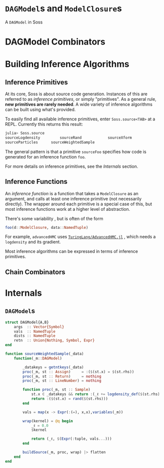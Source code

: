 # `DAGModel`s and `ModelClosure`s

A `DAGModel` in Soss

# DAGModel Combinators

# Building Inference Algorithms

## Inference Primitives

At its core, Soss is about source code generation. Instances of this are referred to as *inference primitives*, or simply "primitives". As a general rule, **new primitives are rarely needed**. A wide variety of inference algorithms can be built using what's provided.

To easily find all available inference primitives, enter `Soss.source<TAB>` at a REPL. Currently this returns this result:

```julia
julia> Soss.source
sourceLogdensity         sourceRand            sourceXform
sourceParticles      sourceWeightedSample
```

The general pattern is that a primitive `sourceFoo` specifies how code is generated for an inference function `foo`.

For more details on inference primitives, see the *Internals* section.

## Inference Functions

An *inference function* is a function that takes a `ModelClosure` as an argument, and calls at least one inference primitive (not necessarily directly). The wrapper around each primitive is a special case of this, but most inference functions work at a higher level of abstraction.

There's some variability , but is often of the form

```julia
foo(d::ModelClosure, data::NamedTuple)
```

For example, `advancedHMC` uses [`TuringLang/AdvancedHMC.jl`](https://github.com/TuringLang/AdvancedHMC.jl) , which needs a `logdensity` and its gradient.

Most inference algorithms can be expressed in terms of inference primitives.

## Chain Combinators

# Internals

## `DAGModel`s



```julia
struct DAGModel{A,B}
    args  :: Vector{Symbol}
    vals  :: NamedTuple
    dists :: NamedTuple
    retn  :: Union{Nothing, Symbol, Expr}
end
```



```julia
function sourceWeightedSample(_data)
    function(_m::DAGModel)

        _datakeys = getntkeys(_data)
        proc(_m, st :: Assign)     = :($(st.x) = $(st.rhs))
        proc(_m, st :: Return)     = nothing
        proc(_m, st :: LineNumber) = nothing

        function proc(_m, st :: Sample)
            st.x ∈ _datakeys && return :(_ℓ += logdensity_def($(st.rhs), $(st.x)))
            return :($(st.x) = rand($(st.rhs)))
        end

        vals = map(x -> Expr(:(=), x,x),variables(_m))

        wrap(kernel) = @q begin
            _ℓ = 0.0
            $kernel

            return (_ℓ, $(Expr(:tuple, vals...)))
        end

        buildSource(_m, proc, wrap) |> flatten
    end
end

```
